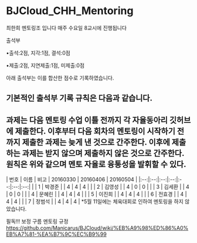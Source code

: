 # BJCloud_CHH_Mentoring
최한희 멘토링조 입니다
매주 수요일 8교시에 진행됩니다

출석부
 
 •출석:2점, 지각:1점, 결석:0점
 
 •제출:2점, 지연제출:1점, 미제출:0점
 
 아래 출석부는 이를 합산한 점수로 기록하였습니다.
 
 기본적인 출석부 기록 규칙은 다음과 같습니다.
 -------------------------------------------------------------------------------------------------------------------------------------
 과제는 다음 멘토링 수업 이틀 전까지 각 자율동아리 깃허브에 제출한다.
이후부터 다음 회차의 멘토링이 시작하기 전까지 제출한 과제는 늦게 낸 것으로 간주한다.
이후에 제출하는 과제는 받지 않으며 제출하지 않은 것으로 간주한다.
원칙은 위와 같으며 멘토 자율로 융통성을 발휘할 수 있다.
 -------------------------------------------------------------------------------------------------------------------------------------
 | 번호 | 이름 | 비고 | 20160330 | 20160406 | 20160504 |
|:--:|:--:|:--:|:--:|:--:|:--:|:--:|
|  | 1 | 박경준 |  | 4 | 4 | 4 |
|  | 2 | 김영성 |  | 4 | 0 | 0 |
|  | 3 | 김세환 |  | 4 | 0 | 0 |
|  | 4 | 문혜린 |  | 4 | 4 | 4 |
|  | 5 | 이진희 |  | 4 | 4 | 4 |
|  | 6 | 전효경 |  | 4 | 4 | 4 |
|  | 7 | 정범석 |  | 4 | 4 | 4 |
*5월 11일에는 체육대회로 인하여 멘토링을 하지 않았습니다.

필독!!! 보정 구름 멘토링 규정
https://github.com/Manicarus/BJCloud/wiki/%EB%A9%98%ED%86%A0%EB%A7%81-%EA%B7%9C%EC%B9%99
